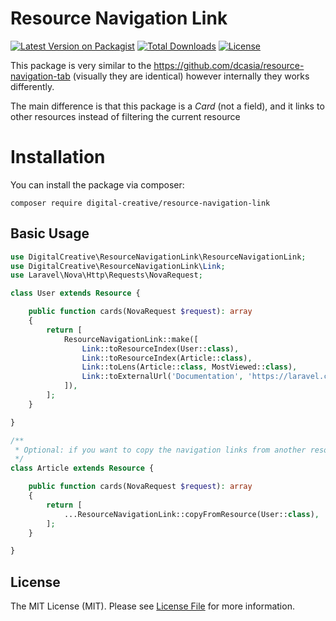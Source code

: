 # Resource Navigation Link

[![Latest Version on Packagist](https://img.shields.io/packagist/v/digital-creative/resource-navigation-link)](https://packagist.org/packages/digital-creative/resource-navigation-link)
[![Total Downloads](https://img.shields.io/packagist/dt/digital-creative/resource-navigation-link)](https://packagist.org/packages/digital-creative/resource-navigation-link)
[![License](https://img.shields.io/packagist/l/digital-creative/resource-navigation-link)](https://github.com/dcasia/resource-navigation-link/blob/master/LICENSE)

This package is very similar to the https://github.com/dcasia/resource-navigation-tab (visually they are identical)
however internally they works differently.

The main difference is that this package is a *Card* (not a field), and it links to other resources instead of filtering the current resource

# Installation

You can install the package via composer:

```
composer require digital-creative/resource-navigation-link
```

## Basic Usage

```php
use DigitalCreative\ResourceNavigationLink\ResourceNavigationLink;
use DigitalCreative\ResourceNavigationLink\Link;
use Laravel\Nova\Http\Requests\NovaRequest;

class User extends Resource {

    public function cards(NovaRequest $request): array
    {
        return [
            ResourceNavigationLink::make([
                Link::toResourceIndex(User::class),
                Link::toResourceIndex(Article::class),
                Link::toLens(Article::class, MostViewed::class),
                Link::toExternalUrl('Documentation', 'https://laravel.com/docs/10.x/readme'),
            ]),
        ];
    }

}

/**
 * Optional: if you want to copy the navigation links from another resource
 */
class Article extends Resource {

    public function cards(NovaRequest $request): array
    {
        return [
            ...ResourceNavigationLink::copyFromResource(User::class),
        ];
    }

}
```

## License

The MIT License (MIT). Please see [License File](https://raw.githubusercontent.com/dcasia/resource-navigation-link/master/LICENSE) for more information.
